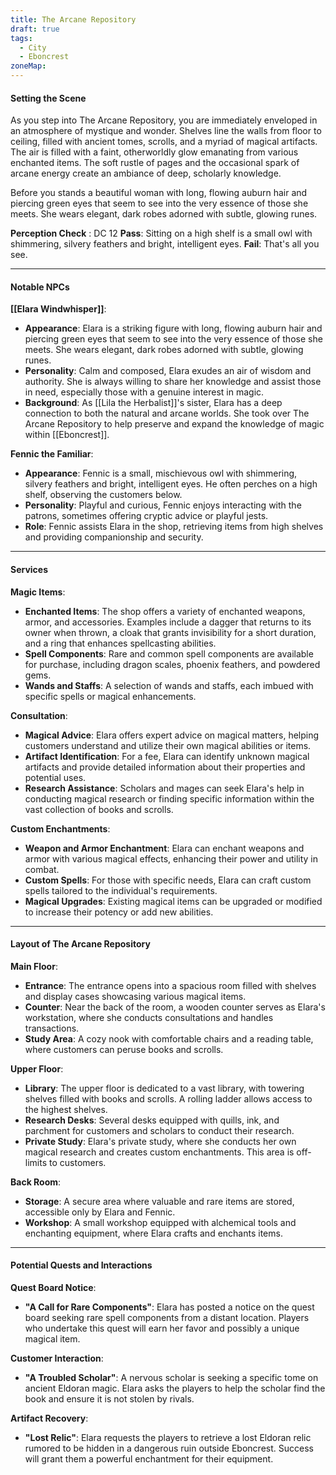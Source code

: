 ```yaml
---
title: The Arcane Repository
draft: true
tags:
  - City
  - Eboncrest
zoneMap:
---
```


#### Setting the Scene

As you step into The Arcane Repository, you are immediately enveloped in an atmosphere of mystique and wonder. Shelves line the walls from floor to ceiling, filled with ancient tomes, scrolls, and a myriad of magical artifacts. The air is filled with a faint, otherworldly glow emanating from various enchanted items. The soft rustle of pages and the occasional spark of arcane energy create an ambiance of deep, scholarly knowledge.

Before you stands a beautiful woman with long, flowing auburn hair and piercing green eyes that seem to see into the very essence of those she meets. She wears elegant, dark robes adorned with subtle, glowing runes.


**Perception Check** : DC 12
	**Pass**: Sitting on a high shelf is a small owl with shimmering, silvery feathers and bright, intelligent eyes.
	**Fail**: That's all you see. 

---

#### Notable NPCs

**[[Elara Windwhisper]]**:
- **Appearance**: Elara is a striking figure with long, flowing auburn hair and piercing green eyes that seem to see into the very essence of those she meets. She wears elegant, dark robes adorned with subtle, glowing runes.
- **Personality**: Calm and composed, Elara exudes an air of wisdom and authority. She is always willing to share her knowledge and assist those in need, especially those with a genuine interest in magic.
- **Background**: As [[Lila the Herbalist]]'s sister, Elara has a deep connection to both the natural and arcane worlds. She took over The Arcane Repository to help preserve and expand the knowledge of magic within [[Eboncrest]].

**Fennic the Familiar**:
- **Appearance**: Fennic is a small, mischievous owl with shimmering, silvery feathers and bright, intelligent eyes. He often perches on a high shelf, observing the customers below.
- **Personality**: Playful and curious, Fennic enjoys interacting with the patrons, sometimes offering cryptic advice or playful jests.
- **Role**: Fennic assists Elara in the shop, retrieving items from high shelves and providing companionship and security.

---

#### Services

**Magic Items**:
- **Enchanted Items**: The shop offers a variety of enchanted weapons, armor, and accessories. Examples include a dagger that returns to its owner when thrown, a cloak that grants invisibility for a short duration, and a ring that enhances spellcasting abilities.
- **Spell Components**: Rare and common spell components are available for purchase, including dragon scales, phoenix feathers, and powdered gems.
- **Wands and Staffs**: A selection of wands and staffs, each imbued with specific spells or magical enhancements.

**Consultation**:
- **Magical Advice**: Elara offers expert advice on magical matters, helping customers understand and utilize their own magical abilities or items.
- **Artifact Identification**: For a fee, Elara can identify unknown magical artifacts and provide detailed information about their properties and potential uses.
- **Research Assistance**: Scholars and mages can seek Elara's help in conducting magical research or finding specific information within the vast collection of books and scrolls.

**Custom Enchantments**:
- **Weapon and Armor Enchantment**: Elara can enchant weapons and armor with various magical effects, enhancing their power and utility in combat.
- **Custom Spells**: For those with specific needs, Elara can craft custom spells tailored to the individual's requirements.
- **Magical Upgrades**: Existing magical items can be upgraded or modified to increase their potency or add new abilities.

---

#### Layout of The Arcane Repository

**Main Floor**:
- **Entrance**: The entrance opens into a spacious room filled with shelves and display cases showcasing various magical items.
- **Counter**: Near the back of the room, a wooden counter serves as Elara's workstation, where she conducts consultations and handles transactions.
- **Study Area**: A cozy nook with comfortable chairs and a reading table, where customers can peruse books and scrolls.

**Upper Floor**:
- **Library**: The upper floor is dedicated to a vast library, with towering shelves filled with books and scrolls. A rolling ladder allows access to the highest shelves.
- **Research Desks**: Several desks equipped with quills, ink, and parchment for customers and scholars to conduct their research.
- **Private Study**: Elara's private study, where she conducts her own magical research and creates custom enchantments. This area is off-limits to customers.

**Back Room**:
- **Storage**: A secure area where valuable and rare items are stored, accessible only by Elara and Fennic.
- **Workshop**: A small workshop equipped with alchemical tools and enchanting equipment, where Elara crafts and enchants items.

---

#### Potential Quests and Interactions

**Quest Board Notice**:
- **"A Call for Rare Components"**: Elara has posted a notice on the quest board seeking rare spell components from a distant location. Players who undertake this quest will earn her favor and possibly a unique magical item.

**Customer Interaction**:
- **"A Troubled Scholar"**: A nervous scholar is seeking a specific tome on ancient Eldoran magic. Elara asks the players to help the scholar find the book and ensure it is not stolen by rivals.

**Artifact Recovery**:
- **"Lost Relic"**: Elara requests the players to retrieve a lost Eldoran relic rumored to be hidden in a dangerous ruin outside Eboncrest. Success will grant them a powerful enchantment for their equipment.

